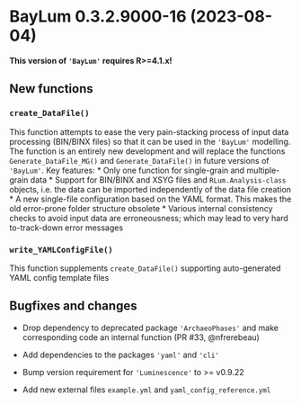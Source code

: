 




<!-- NEWS.md was auto-generated by NEWS.Rmd. Please DO NOT edit by hand!-->

# BayLum 0.3.2.9000-16 (2023-08-04)

**This version of `'BayLum'` requires R\>=4.1.x!**

## New functions

### `create_DataFile()`

This function attempts to ease the very pain-stacking process of input
data processing (BIN/BINX files) so that it can be used in the
`'BayLum'` modelling. The function is an entirely new development and
will replace the functions `Generate_DataFile_MG()` and
`Generate_DataFile()` in future versions of `'BayLum'`. Key features: \*
Only one function for single-grain and multiple-grain data \* Support
for BIN/BINX and XSYG files and `RLum.Analysis-class` objects, i.e. the
data can be imported independently of the data file creation \* A new
single-file configuration based on the YAML format. This makes the old
error-prone folder structure obsolete \* Various internal consistency
checks to avoid input data are erroneousness; which may lead to very
hard to-track-down error messages

### `write_YAMLConfigFile()`

This function supplements `create_DataFile()` supporting auto-generated
YAML config template files

## Bugfixes and changes

- Drop dependency to deprecated package `'ArchaeoPhases'` and make
  corresponding code an internal function (PR \#33, @nfrerebeau)

- Add dependencies to the packages `'yaml'` and `'cli'`

- Bump version requirement for `'Luminescence'` to \>= v0.9.22

- Add new external files `example.yml` and `yaml_config_reference.yml`
